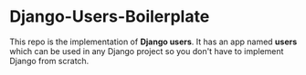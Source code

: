 # Django-Users-Boilerplate
This repo is the implementation of **Django users**. It has an app named __users__ which can be used in any Django project so you don't have to implement Django from scratch.
